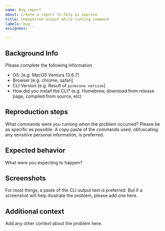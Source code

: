 ```yaml
---
name: Bug report
about: Create a report to help us improve
title: Unexpected output while running command
labels: bug
assignees: ''

---
```


## Background Info

Please complete the following information

 - OS: [e.g. MacOS Ventura 13.6.7]
 - Browser [e.g. chrome, safari]
 - CLI Version [e.g. Result of `pinecone version`]
- How did you install the CLI? (e.g. Homebrew, download from release page, compiled from source, etc)

## Reproduction steps
What commands were you running when the problem occurred? Please be as specific as possible. A copy paste of the commands used, obfuscating any sensitive personal information, is preferred.

## Expected behavior
What were you expecting to happen?

## Screenshots 
For most things, a paste of the CLI output text is preferred. But if a screenshot will help illustrate the problem, please add one here. 

## Additional context
Add any other context about the problem here.
